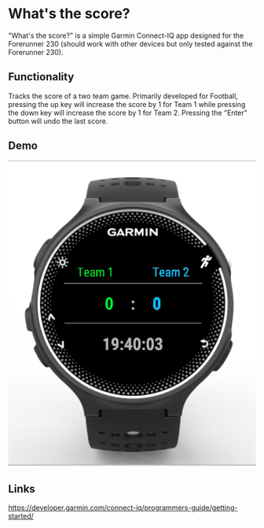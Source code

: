 # What's the score?
"What's the score?" is a simple Garmin Connect-IQ app designed for the Forerunner 230 (should work with other devices but only tested against the Forerunner 230).

## Functionality
Tracks the score of a two team game. Primarily developed for Football, pressing the up key will increase the score by 1 for Team 1 while pressing the down key will increase the score by 1 for Team 2. Pressing the "Enter" button will undo the last score.

## Demo
![What's the score](https://github.com/KieranDotCo/whats-the-score/blob/master/assets/whats-the-score.png?raw=true)

## Links
https://developer.garmin.com/connect-iq/programmers-guide/getting-started/
